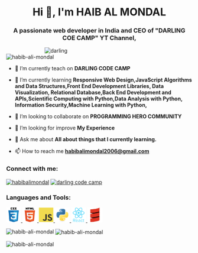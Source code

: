 <h1 align="center">Hi 👋, I'm HAIB AL MONDAL</h1>
<h3 align="center">A passionate web developer in India and CEO of "DARLING COE CAMP" YT Channel,</h3>

<img align="right" alt="darling" width="400" src="![image](https://github.com/HABIB-ALI-MONDAL/HABIB-ALI-MONDAL/assets/152946819/c473420c-8824-49b1-8d6e-f8f1e885ae52)
">

<p align="left"> <img src="https://komarev.com/ghpvc/?username=habib-ali-mondal&label=Profile%20views&color=0e75b6&style=flat" alt="habib-ali-mondal" /> </p>

- 🔭 I’m currently teach on **DARLING CODE CAMP**

- 🌱 I’m currently learning **Responsive Web Design,JavaScript Algorithms and Data Structures,Front End Development Libraries, Data Visualization, Relational Database,Back End Development and APIs,Scientific Computing with Python,Data Analysis with Python, Information Security,Machine Learning with Python,**

- 👯 I’m looking to collaborate on **PROGRAMMING HERO COMMUNITY**

- 🤝 I’m looking for improve **My Experience**

- 💬 Ask me about **All about things that I currently learning.**

- 📫 How to reach me **habibalimondal2006@gmail.com**

<h3 align="left">Connect with me:</h3>
<p align="left">
<a href="https://linkedin.com/in/habibalimondal" target="blank"><img align="center" src="https://raw.githubusercontent.com/rahuldkjain/github-profile-readme-generator/master/src/images/icons/Social/linked-in-alt.svg" alt="habibalimondal" height="30" width="40" /></a>
<a href="https://www.youtube.com/c/darling code camp" target="blank"><img align="center" src="https://raw.githubusercontent.com/rahuldkjain/github-profile-readme-generator/master/src/images/icons/Social/youtube.svg" alt="darling code camp" height="30" width="40" /></a>
</p>

<h3 align="left">Languages and Tools:</h3>
<p align="left"> <a href="https://www.w3schools.com/css/" target="_blank" rel="noreferrer"> <img src="https://raw.githubusercontent.com/devicons/devicon/master/icons/css3/css3-original-wordmark.svg" alt="css3" width="40" height="40"/> </a> <a href="https://www.w3.org/html/" target="_blank" rel="noreferrer"> <img src="https://raw.githubusercontent.com/devicons/devicon/master/icons/html5/html5-original-wordmark.svg" alt="html5" width="40" height="40"/> </a> <a href="https://developer.mozilla.org/en-US/docs/Web/JavaScript" target="_blank" rel="noreferrer"> <img src="https://raw.githubusercontent.com/devicons/devicon/master/icons/javascript/javascript-original.svg" alt="javascript" width="40" height="40"/> </a> <a href="https://www.python.org" target="_blank" rel="noreferrer"> <img src="https://raw.githubusercontent.com/devicons/devicon/master/icons/python/python-original.svg" alt="python" width="40" height="40"/> </a> <a href="https://reactjs.org/" target="_blank" rel="noreferrer"> <img src="https://raw.githubusercontent.com/devicons/devicon/master/icons/react/react-original-wordmark.svg" alt="react" width="40" height="40"/> </a> <a href="https://www.scala-lang.org" target="_blank" rel="noreferrer"> <img src="https://raw.githubusercontent.com/devicons/devicon/master/icons/scala/scala-original.svg" alt="scala" width="40" height="40"/> </a> </p>

<p><img align="left" src="https://github-readme-stats.vercel.app/api/top-langs?username=habib-ali-mondal&show_icons=true&locale=en&layout=compact" alt="habib-ali-mondal" /></p>

<p>&nbsp;<img align="center" src="https://github-readme-stats.vercel.app/api?username=habib-ali-mondal&show_icons=true&locale=en" alt="habib-ali-mondal" /></p>

<p><img align="center" src="https://github-readme-streak-stats.herokuapp.com/?user=habib-ali-mondal&" alt="habib-ali-mondal" /></p>
